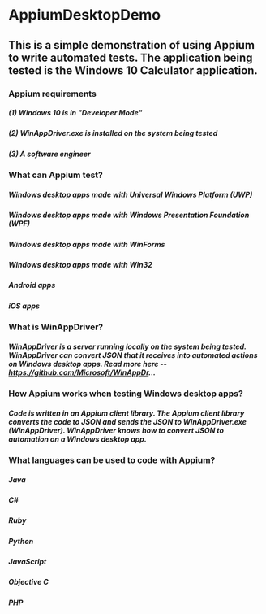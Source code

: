 # AppiumDesktopDemo

## This is a simple demonstration of using Appium to write automated tests. The application being tested is the Windows 10 Calculator application.

### Appium requirements
##### (1) Windows 10 is in "Developer Mode"
##### (2) WinAppDriver.exe is installed on the system being tested
##### (3) A software engineer

### What can Appium test?
##### Windows desktop apps made with Universal Windows Platform (UWP)
##### Windows desktop apps made with Windows Presentation Foundation (WPF)
##### Windows desktop apps made with WinForms
##### Windows desktop apps made with Win32
##### Android apps
##### iOS apps

### What is WinAppDriver?
##### WinAppDriver is a server running locally on the system being tested. WinAppDriver can convert JSON that it receives into automated actions on Windows desktop apps. Read more here -- https://github.com/Microsoft/WinAppDr...

### How Appium works when testing Windows desktop apps?
##### Code is written in an Appium client library. The Appium client library converts the code to JSON and sends the JSON to WinAppDriver.exe (WinAppDriver). WinAppDriver knows how to convert JSON to automation on a Windows desktop app.

### What languages can be used to code with Appium?
##### Java
##### C#
##### Ruby
##### Python
##### JavaScript
##### Objective C
##### PHP
